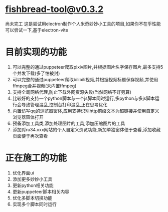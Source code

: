 # fishbread-tool@v0.3.2
尚未完工
这是尝试用electron制作个人米奇妙妙小工具的项目,如果你不在乎性能可以尝试一下,基于electron-vite
# 目前实现的功能
1. 可以完整的通过puppeteer爬取pixiv图片,并根据图片名字保存图片,最多支持5个并发下载(多了怕被封)
2. 可以完整的通过puppeteer爬取bilibili视频,并根据视频标题保存视频,并使用ffmpeg合并视频(未内置ffmpeg)
3. 支持全局网络代理,防止下载外网资源失败(当然网络不好另算)
4. 比较好的支持一个python脚本与一个js脚本同时运行,多python与多js脚本运行会导致管理混乱,控制台打印混乱,正在思考优化
5. 内置仿写qq的浏览器窗体,应用支持识别http前缀文本为超链接并使用自定义浏览器窗体打开
6. 预备添加工具类,添加处理图片的工具,添加压缩图片的工具
7. 添加对ru34.xxx网站的个人自定义浏览功能,新加单独窗体便于查看,添加收藏页面便于再次查看
# 正在施工的功能
1. 优化界面ui
2. 添加更多妙妙小工具
3. 更新python相关功能
4. 更新puppeteer脚本相关内容
5. 优化多脚本切换功能
6. 实现多个脚本同时运行

